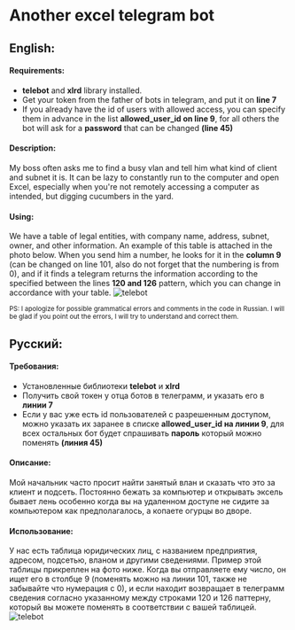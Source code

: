 Another excel telegram bot
========================

## English:

#### Requirements:
* **telebot** and **xlrd** library installed.
* Get your token from the father of bots in telegram, and put it on **line 7**
* If you already have the id of users with allowed access, you can specify them in advance in the list **allowed_user_id on line 9**, for all others the bot will ask for a **password** that can be changed **(line 45)**

#### Description:
My boss often asks me to find a busy vlan and tell him what kind of client and subnet it is. It can be lazy to constantly run to the computer and open Excel, especially when you're not remotely accessing a computer as intended, but digging cucumbers in the yard.

#### Using:

We have a table of legal entities, with company name, address, subnet, owner, and other information. An example of this table is attached in the photo below.
When you send him a number, he looks for it in the **column 9** (can be changed on line 101, also do not forget that the numbering is from 0), and if it finds a telegram returns the information according to the specified between the lines **120 and 126** pattern, which you can change in accordance with your table.
![telebot](https://user-images.githubusercontent.com/88328046/179794826-3d412232-8f7f-4e06-b965-bbed799592f7.png)

<small>PS: I apologize for possible grammatical errors and comments in the code in Russian. I will be glad if you point out the errors, I will try to understand and correct them. </small>

## Русский:

#### Требования:

* Установленные библиотеки **telebot** и **xlrd**
* Получить свой токен у отца ботов в телеграмм, и указать его в **линии 7**
* Если у вас уже есть id пользователей с разрешенным доступом, можно указать их заранее в списке **allowed_user_id на линии 9**, для всех остальных бот будет спрашивать **пароль** который можно поменять **(линия 45)**

#### Описание:

Мой начальник часто просит найти занятый влан и сказать что это за клиент и подсеть. Постоянно бежать за компьютер и открывать эксель бывает лень особенно когда вы на удаленном доступе не сидите за компьютером как предполагалось, а копаете огурцы во дворе.

#### Использование:

У нас есть таблица юридических лиц, с названием предприятия, адресом, подсетью, вланом и другими сведениями. Пример этой таблицы прикреплен на фото ниже.
Когда вы отправляете ему число, он ищет его в столбце 9 (поменять можно на линии 101, также не забывайте что нумерация с 0), и если находит возвращает в телеграмм сведения согласно указанному между строками 120 и 126 паттерну, который вы можете поменять в соответствии с вашей таблицей.
![telebot](https://user-images.githubusercontent.com/88328046/179794826-3d412232-8f7f-4e06-b965-bbed799592f7.png)
